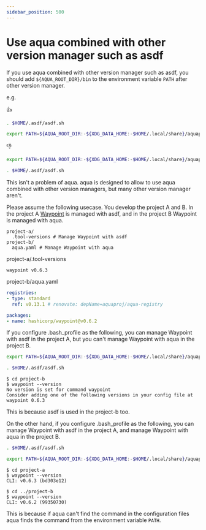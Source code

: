```yaml
---
sidebar_position: 500
---
```


# Use aqua combined with other version manager such as asdf

If you use aqua combined with other version manager such as asdf,
you should add `${AQUA_ROOT_DIR}/bin` to the environment variable `PATH` after other version manager.

e.g.

:thumbsup:

```bash
. $HOME/.asdf/asdf.sh

export PATH=${AQUA_ROOT_DIR:-${XDG_DATA_HOME:-$HOME/.local/share}/aquaproj-aqua}/bin:$PATH
```

:thumbsdown:

```bash
export PATH=${AQUA_ROOT_DIR:-${XDG_DATA_HOME:-$HOME/.local/share}/aquaproj-aqua}/bin:$PATH

. $HOME/.asdf/asdf.sh
```

This isn't a problem of aqua.
aqua is designed to allow to use aqua combined with other version managers, but many other version manager aren't.

Please assume the following usecase.
You develop the project A and B.
In the project A [Waypoint](https://www.waypointproject.io/) is managed with asdf, and in the project B Waypoint is managed with aqua.

```
project-a/
  .tool-versions # Manage Waypoint with asdf
project-b/
  aqua.yaml # Manage Waypoint with aqua
```

project-a/.tool-versions

```
waypoint v0.6.3
```

project-b/aqua.yaml

```yaml
registries:
- type: standard
  ref: v0.13.1 # renovate: depName=aquaproj/aqua-registry

packages:
- name: hashicorp/waypoint@v0.6.2
```

If you configure .bash_profile as the following,
you can manage Waypoint with asdf in the project A, but you can't manage Waypoint with aqua in the project B.

```bash
export PATH=${AQUA_ROOT_DIR:-${XDG_DATA_HOME:-$HOME/.local/share}/aquaproj-aqua}/bin:$PATH

. $HOME/.asdf/asdf.sh
```

```console
$ cd project-b
$ waypoint --version
No version is set for command waypoint
Consider adding one of the following versions in your config file at 
waypoint 0.6.3
```

This is because asdf is used in the project-b too.

On the other hand, if you configure .bash_profile as the following,
you can manage Waypoint with asdf in the project A, and manage Waypoint with aqua in the project B.

```bash
. $HOME/.asdf/asdf.sh

export PATH=${AQUA_ROOT_DIR:-${XDG_DATA_HOME:-$HOME/.local/share}/aquaproj-aqua}/bin:$PATH
```

```console
$ cd project-a
$ waypoint --version
CLI: v0.6.3 (bd303e12)

$ cd ../project-b
$ waypoint --version
CLI: v0.6.2 (99350730)
```

This is because if aqua can't find the command in the configuration files aqua finds the command from the environment variable `PATH`.
